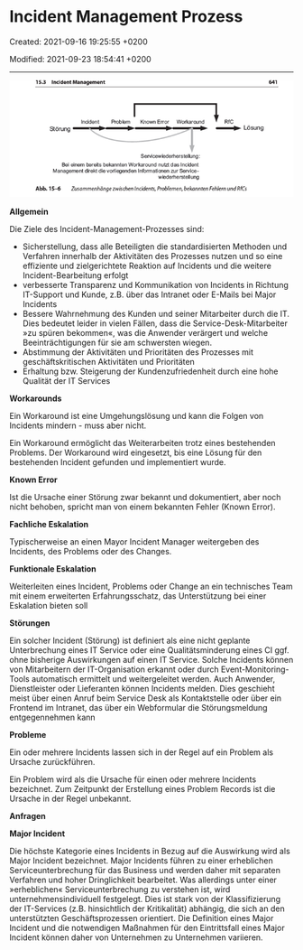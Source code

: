 # Incident Management Prozess

Created: 2021-09-16 19:25:55 +0200

Modified: 2021-09-23 18:54:41 +0200

---

![](../../media/S1_03_ITIL_Service-Management-und-Case-Study-Incident-Management-Prozess-image1.png)



**Allgemein**

Die Ziele des Incident-Management-Prozesses sind:
-   Sicherstellung, dass alle Beteiligten die standardisierten Methoden und Verfahren innerhalb der Aktivitäten des Prozesses nutzen und so eine effiziente und zielgerichtete Reaktion auf Incidents und die weitere Incident-Bearbeitung erfolgt
-   verbesserte Transparenz und Kommunikation von Incidents in Richtung IT-Support und Kunde, z.B. über das Intranet oder E-Mails bei Major Incidents
-   Bessere Wahrnehmung des Kunden und seiner Mitarbeiter durch die IT. Dies bedeutet leider in vielen Fällen, dass die Service-Desk-Mitarbeiter »zu spüren bekommen«, was die Anwender verärgert und welche Beeinträchtigungen für sie am schwersten wiegen.
-   Abstimmung der Aktivitäten und Prioritäten des Prozesses mit geschäftskritischen Aktivitäten und Prioritäten
-   Erhaltung bzw. Steigerung der Kundenzufriedenheit durch eine hohe Qualität der IT Services



**Workarounds**

Ein Workaround ist eine Umgehungslösung und kann die Folgen von Incidents mindern - muss aber nicht.

Ein Workaround ermöglicht das Weiterarbeiten trotz eines bestehenden Problems. Der Workaround wird eingesetzt, bis eine Lösung für den bestehenden Incident gefunden und implementiert wurde.



**Known Error**

Ist die Ursache einer Störung zwar bekannt und dokumentiert, aber noch nicht behoben, spricht man von einem bekannten Fehler (Known Error).



**Fachliche Eskalation**

Typischerweise an einen Mayor Incident Manager weitergeben des Incidents, des Problems oder des Changes.



**Funktionale Eskalation**

Weiterleiten eines Incident, Problems oder Change an ein technisches Team mit einem erweiterten Erfahrungsschatz, das Unterstützung bei einer Eskalation bieten soll



**Störungen**

Ein solcher Incident (Störung) ist definiert als eine nicht geplante Unterbrechung eines IT Service oder eine Qualitätsminderung eines CI ggf. ohne bisherige Auswirkungen auf einen IT Service. Solche Incidents können von Mitarbeitern der IT-Organisation erkannt oder durch Event-Monitoring-Tools automatisch ermittelt und weitergeleitet werden. Auch Anwender, Dienstleister oder Lieferanten können Incidents melden. Dies geschieht meist über einen Anruf beim Service Desk als Kontaktstelle oder über ein Frontend im Intranet, das über ein Webformular die Störungsmeldung entgegennehmen kann



**Probleme**

Ein oder mehrere Incidents lassen sich in der Regel auf ein Problem als Ursache zurückführen.

Ein Problem wird als die Ursache für einen oder mehrere Incidents bezeichnet. Zum Zeitpunkt der Erstellung eines Problem Records ist die Ursache in der Regel unbekannt.



**Anfragen**



**Major Incident**

Die höchste Kategorie eines Incidents in Bezug auf die Auswirkung wird als Major Incident bezeichnet. Major Incidents führen zu einer erheblichen Serviceunterbrechung für das Business und werden daher mit separaten Verfahren und hoher Dringlichkeit bearbeitet. Was allerdings unter einer »erheblichen« Serviceunterbrechung zu verstehen ist, wird unternehmensindividuell festgelegt. Dies ist stark von der Klassifizierung der IT-Services (z.B. hinsichtlich der Kritikalität) abhängig, die sich an den unterstützten Geschäftsprozessen orientiert. Die Definition eines Major Incident und die notwendigen Maßnahmen für den Eintrittsfall eines Major Incident können daher von Unternehmen zu Unternehmen variieren.







